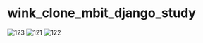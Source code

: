 # wink_clone_mbit_django_study
![123](https://user-images.githubusercontent.com/81704418/130149817-48d024b5-0c62-4b66-8f94-919f8519ca7d.JPG)
![121](https://user-images.githubusercontent.com/81704418/130148442-432f4583-5122-414e-8da2-7d1a2c594d6e.JPG)
![122](https://user-images.githubusercontent.com/81704418/130148445-1f67843d-e9b3-4895-8e6f-49e7c2d83deb.JPG)

